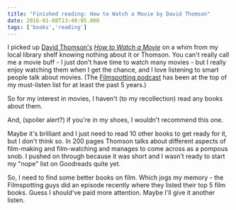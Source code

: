 ```yaml
---
title: "Finished reading: How to Watch a Movie by David Thomson"
date: 2016-01-08T13:49:05.000
tags: ['books','reading']
---
```


I picked up [David Thomson's](https://en.wikipedia.org/wiki/David_Thomson_(film_critic)) [_How to Watch a Movie_](http://amzn.to/1ORDCVH) on a whim from my local library shelf knowing nothing about it or Thomson. You can't really call me a movie buff - I just don't have time to watch many movies - but I really enjoy watching them when I get the chance, and I love listening to smart people talk about movies. (The [Filmspotting podcast](http://filmspotting.net) has been at the top of my must-listen list for at least the past 5 years.)

So for my interest in movies, I haven't (to my recollection) read any books about them.

And, (spoiler alert?) if you're in my shoes, I wouldn't recommend this one.

Maybe it's brilliant and I just need to read 10 other books to get ready for it, but I don't think so. In 200 pages Thomson talks about different aspects of film-making and film-watching and manages to come across as a pompous snob. I pushed on through because it was short and I wasn't ready to start my "nope" list on Goodreads quite yet.

So, I need to find some better books on film. Which jogs my memory - the Filmspotting guys did an episode recently where they listed their top 5 film books. Guess I should've paid more attention. Maybe I'll give it another listen.
